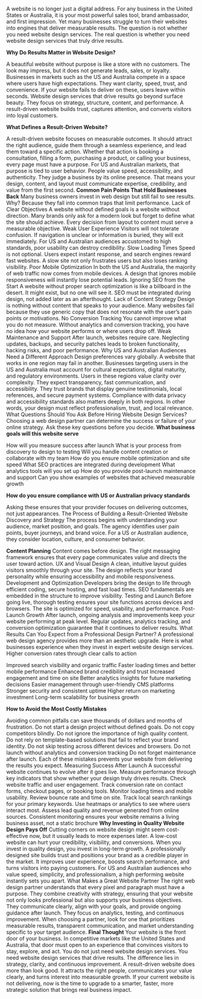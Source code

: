A website is no longer just a digital address. For any business in the United States or Australia, it is your most powerful sales tool, brand ambassador, and first impression. Yet many businesses struggle to turn their websites into engines that deliver measurable results. The question is not whether you need website design services. The real question is whether you need website design services that truly drive results.

**Why Do Results Matter in Website Design?**

A beautiful website without purpose is like a store with no customers. The look may impress, but it does not generate leads, sales, or loyalty. Businesses in markets such as the US and Australia compete in a space where users have high expectations. They want clarity, speed, trust, and convenience. If your website fails to deliver on these, users leave within seconds.
Website design services that drive results go beyond surface beauty. They focus on strategy, structure, content, and performance. A result-driven website builds trust, captures attention, and converts visitors into loyal customers.

**What Defines a Result-Driven Website?**

A result-driven website focuses on measurable outcomes. It should attract the right audience, guide them through a seamless experience, and lead them toward a specific action. Whether that action is booking a consultation, filling a form, purchasing a product, or calling your business, every page must have a purpose.
For US and Australian markets, that purpose is tied to user behavior. People value speed, accessibility, and authenticity. They judge a business by its online presence. That means your design, content, and layout must communicate expertise, credibility, and value from the first second.
**Common Pain Points That Hold Businesses Back**
Many business owners invest in web design but still fail to see results. Why? Because they fall into common traps that limit performance.
Lack of Clear Objectives
A website without defined goals is a website without direction. Many brands only ask for a modern look but forget to define what the site should achieve. Every decision from layout to content must serve a measurable objective.
Weak User Experience
Visitors will not tolerate confusion. If navigation is unclear or information is buried, they will exit immediately. For US and Australian audiences accustomed to high standards, poor usability can destroy credibility.
Slow Loading Times
Speed is not optional. Users expect instant response, and search engines reward fast websites. A slow site not only frustrates users but also loses ranking visibility.
Poor Mobile Optimization
In both the US and Australia, the majority of web traffic now comes from mobile devices. A design that ignores mobile responsiveness will instantly lose potential leads.
Ignoring SEO from the Start
A website without proper search optimization is like a billboard in the desert. It might exist, but no one will see it. SEO must be integrated during design, not added later as an afterthought.
Lack of Content Strategy
Design is nothing without content that speaks to your audience. Many websites fail because they use generic copy that does not resonate with the user’s pain points or motivations.
No Conversion Tracking
You cannot improve what you do not measure. Without analytics and conversion tracking, you have no idea how your website performs or where users drop off.
Weak Maintenance and Support
After launch, websites require care. Neglecting updates, backups, and security patches leads to broken functionality, hacking risks, and poor performance.
Why US and Australian Audiences Need a Different Approach
Design preferences vary globally. A website that works in one region may fail in another. Businesses targeting users in the US and Australia must account for cultural expectations, digital maturity, and regulatory environments.
Users in these regions value clarity over complexity. They expect transparency, fast communication, and accessibility. They trust brands that display genuine testimonials, local references, and secure payment systems. Compliance with data privacy and accessibility standards also matters deeply in both regions.
In other words, your design must reflect professionalism, trust, and local relevance.
What Questions Should You Ask Before Hiring Website Design Services?
Choosing a web design partner can determine the success or failure of your online strategy. Ask these key questions before you decide.
**What business goals will this website serve**

How will you measure success after launch
What is your process from discovery to design to testing
Will you handle content creation or collaborate with my team
How do you ensure mobile optimization and site speed
What SEO practices are integrated during development
What analytics tools will you set up
How do you provide post-launch maintenance and support
Can you show examples of websites that achieved measurable growth

**How do you ensure compliance with US or Australian privacy standards**

Asking these ensures that your provider focuses on delivering outcomes, not just appearances.
The Process of Building a Result-Oriented Website
Discovery and Strategy
The process begins with understanding your audience, market position, and goals. The agency identifies user pain points, buyer journeys, and brand voice. For a US or Australian audience, they consider location, culture, and consumer behavior.

**Content Planning**
Content comes before design. The right messaging framework ensures that every page communicates value and directs the user toward action.
UX and Visual Design
A clean, intuitive layout guides visitors smoothly through your site. The design reflects your brand personality while ensuring accessibility and mobile responsiveness.
Development and Optimization
Developers bring the design to life through efficient coding, secure hosting, and fast load times. SEO fundamentals are embedded in the structure to improve visibility.
Testing and Launch
Before going live, thorough testing ensures your site functions across devices and browsers. The site is optimized for speed, usability, and performance.
Post-Launch Growth
After launch, ongoing analysis and improvements keep your website performing at peak level. Regular updates, analytics tracking, and conversion optimization guarantee that it continues to deliver results.
What Results Can You Expect from a Professional Design Partner?
A professional web design agency provides more than an aesthetic upgrade. Here is what businesses experience when they invest in expert website design services.
Higher conversion rates through clear calls to action

Improved search visibility and organic traffic
Faster loading times and better mobile performance
Enhanced brand credibility and trust
Increased engagement and time on site
Better analytics insights for future marketing decisions
Easier management through user-friendly CMS platforms
Stronger security and consistent uptime
Higher return on marketing investment
Long-term scalability for business growth

**How to Avoid the Most Costly Mistakes**

Avoiding common pitfalls can save thousands of dollars and months of frustration.
Do not start a design project without defined goals.
 Do not copy competitors blindly.
 Do not ignore the importance of high quality content.
 Do not rely on template-based solutions that fail to reflect your brand identity.
 Do not skip testing across different devices and browsers.
 Do not launch without analytics and conversion tracking
 Do not forget maintenance after launch.
Each of these mistakes prevents your website from delivering the results you expect.
Measuring Success After Launch
A successful website continues to evolve after it goes live. Measure performance through key indicators that show whether your design truly drives results.
Check website traffic and user engagement.
 Track conversion rate on contact forms, checkout pages, or booking tools.
 Monitor loading times and mobile usability.
 Review bounce rate and time on site.
 Track local search rankings for your primary keywords.
 Use heatmaps or analytics to see where users interact most.
 Assess lead quality and revenue generated from online sources.
Consistent monitoring ensures your website remains a living business asset, not a static brochure
**Why Investing in Quality Website Design Pays Off**
Cutting corners on website design might seem cost-effective now, but it usually leads to more expenses later. A low-cost website can hurt your credibility, visibility, and conversions.
When you invest in quality design, you invest in long-term growth. A professionally designed site builds trust and positions your brand as a credible player in the market. It improves user experience, boosts search performance, and turns visitors into paying customers.
For US and Australian audiences who value speed, simplicity, and professionalism, a high performing website instantly sets you apart.
What Makes a Great Website Partner
The right web design partner understands that every pixel and paragraph must have a purpose. They combine creativity with strategy, ensuring that your website not only looks professional but also supports your business objectives.
They communicate clearly, align with your goals, and provide ongoing guidance after launch. They focus on analytics, testing, and continuous improvement.
When choosing a partner, look for one that prioritizes measurable results, transparent communication, and market understanding specific to your target audience.
**Final Thought**
Your website is the front door of your business. In competitive markets like the United States and Australia, that door must open to an experience that convinces visitors to stay, explore, and act.
You do not just need website design services. You need website design services that drive results. The difference lies in strategy, clarity, and continuous improvement.
A result-driven website does more than look good. It attracts the right people, communicates your value clearly, and turns interest into measurable growth. If your current website is not delivering, now is the time to upgrade to a smarter, faster, more strategic solution that brings real business impact.
